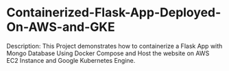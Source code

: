 # Containerized-Flask-App-Deployed-On-AWS-and-GKE

Description: This Project demonstrates how to containerize a Flask App with Mongo Database Using Docker Compose and Host the website on AWS EC2 Instance and Google Kubernetes Engine.

